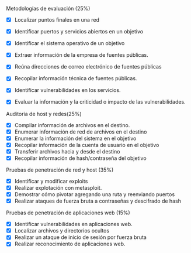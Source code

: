   
Metodologías de evaluación (25%)

- [x] Localizar puntos finales en una red
- [x] Identificar puertos y servicios abiertos en un objetivo
- [x] Identificar el sistema operativo de un objetivo
- [x] Extraer información de la empresa de fuentes públicas.
- [x] Reúna direcciones de correo electrónico de fuentes públicas
- [x]  Recopilar información técnica de fuentes públicas.
- [x] Identificar vulnerabilidades en los servicios.
- [x] Evaluar la información y la criticidad o impacto de las vulnerabilidades.

  
Auditoría de host y redes(25%)

 - [x] Compilar información de archivos en el destino.
 - [x] Enumerar información de red de archivos en el destino
 - [x] Enumerar la información del sistema en el objetivo
 - [x] Recopilar información de la cuenta de usuario en el objetivo
 - [x] Transferir archivos hacia y desde el destino
 - [x] Recopilar información de hash/contraseña del objetivo

Pruebas de penetración de red y host (35%)

- [x] Identificar y modificar exploits
- [x] Realizar explotación con metasploit.
- [x] Demostrar cómo pivotar agregando una ruta y reenviando puertos
- [x] Realizar ataques de fuerza bruta a contraseñas y descifrado de hash

Pruebas de penetración de aplicaciones web (15%)

- [x] Identificar vulnerabilidades en aplicaciones web.
- [x] Localizar archivos y directorios ocultos
- [x] Realizar un ataque de inicio de sesión por fuerza bruta
- [x] Realizar reconocimiento de aplicaciones web.